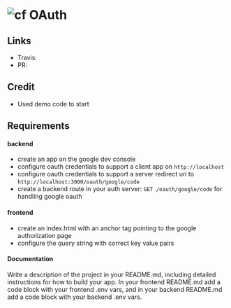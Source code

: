 ![cf](http://i.imgur.com/7v5ASc8.png) OAuth
===

## Links
  * Travis: 
  * PR: 
  
## Credit 
* Used demo code to start

## Requirements  

#### backend
* create an app on the google dev console
 * configure oauth credentials to support a client app on `http://localhost`
 * configure oauth credentials to support a server redirect uri to `http://localhost:3000/oauth/google/code`
* create a backend route in your auth server: `GET /oauth/google/code` for handling google oauth 

#### frontend 
* create an index.html with an anchor tag pointing to the google authorization page 
* configure the query string with correct key value pairs

#### Documentation  
Write a description of the project in your README.md, including detailed instructions for how to build your app. In your frontend README.md add a code block with your frontend .env vars, and in your backend README.md add a code block with your backend .env vars. 
